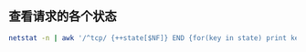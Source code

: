 
## 查看请求的各个状态

```bash
netstat -n | awk '/^tcp/ {++state[$NF]} END {for(key in state) print key,"\t",state[key]}'
```
